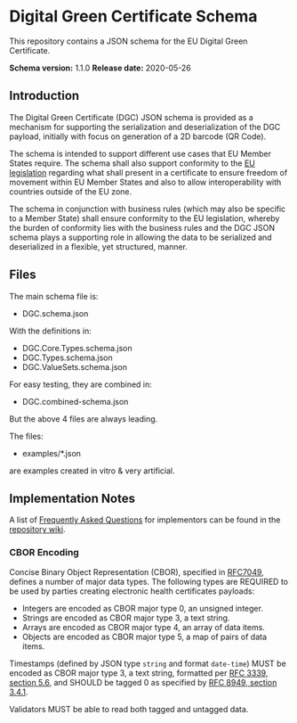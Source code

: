 # Digital Green Certificate Schema

This repository contains a JSON schema for the EU Digital Green Certificate.

**Schema version:** 1.1.0
**Release date:** 2020-05-26


## Introduction

The Digital Green Certificate (DGC) JSON schema is provided as a mechanism for supporting the serialization and  deserialization of the DGC payload, initially with focus on generation of a 2D barcode (QR Code).

The schema is intended to support different use cases that EU Member States require. The schema shall also support conformity to the [EU legislation](https://eur-lex.europa.eu/legal-content/EN/TXT/?uri=CELEX:52021PC0130) regarding  what shall present in a certificate to ensure freedom of movement within EU Member States and also to allow interoperability with countries outside of the EU zone.

The schema in conjunction with business rules (which may also be specific to a Member State) shall ensure conformity to the EU legislation, whereby the burden of conformity lies with the business rules and the DGC JSON schema plays a supporting role in allowing the data to be serialized and deserialized in a flexible, yet structured, manner.


## Files

The main schema file is:

- DGC.schema.json

With the definitions in:

- DGC.Core.Types.schema.json
- DGC.Types.schema.json
- DGC.ValueSets.schema.json

For easy testing, they are combined in:

- DGC.combined-schema.json

But the above 4 files are always leading.

The files:

- examples/*.json

are examples created in vitro & very artificial.


## Implementation Notes

A list of [Frequently Asked Questions](https://github.com/ehn-digital-green-development/ehn-dgc-schema/wiki/FAQ) for implementors can be found in the [repository wiki](https://github.com/ehn-digital-green-development/ehn-dgc-schema/wiki).

### CBOR Encoding

Concise Binary Object Representation (CBOR), specified in [RFC7049](https://tools.ietf.org/html/rfc7049), defines a number of major data types. The following types are REQUIRED to be used by parties creating electronic health certificates payloads:

- Integers are encoded as CBOR major type 0, an unsigned integer.
- Strings are encoded as CBOR major type 3, a text string.
- Arrays are encoded as CBOR major type 4, an array of data items.
- Objects are encoded as CBOR major type 5, a map of pairs of data items.

Timestamps (defined by JSON type `string` and format `date-time`) MUST be encoded as CBOR major type 3, a text string, formatted per [RFC 3339, section 5.6](https://datatracker.ietf.org/doc/html/rfc3339#section-5.6), and SHOULD be tagged 0 as specified by [RFC 8949, section 3.4.1](https://datatracker.ietf.org/doc/html/rfc8949#section-3.4.1).

Validators MUST be able to read both tagged and untagged data.
